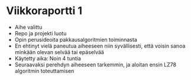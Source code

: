 # Viikkoraportti 1
* Aihe valittu
* Repo ja projekti luotu
* Opin perusideoita pakkausalgoritmien toiminnasta
* En ehtinyt vielä paneutua aiheeseen  niin syvällisesti, että voisin sanoa minkään olevan selvää tai epäselvää
* Käytetty aika: Noin 4 tuntia
* Seuraavaksi perehdyn aiheeseen tarkemmin, ja aloitan ensin LZ78 algoritmin toteuttamisen
